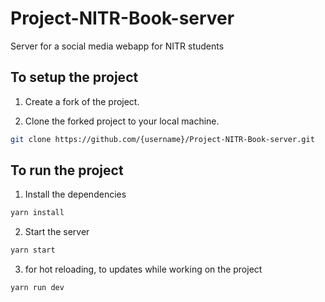 # Project-NITR-Book-server

Server for a social media webapp for NITR students

## To setup the project

1. Create a fork of the project.

2. Clone the forked project to your local machine.

```bash
git clone https://github.com/{username}/Project-NITR-Book-server.git
```

## To run the project

1. Install the dependencies

```bash
yarn install
```

2. Start the server

```bash
yarn start
```

3. for hot reloading, to updates while working on the project

```bash
yarn run dev
```
